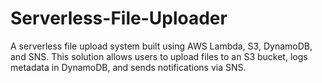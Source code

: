 # Serverless-File-Uploader
A serverless file upload system built using AWS Lambda, S3, DynamoDB, and SNS. This solution allows users to upload files to an S3 bucket, logs metadata in DynamoDB, and sends notifications via SNS.
